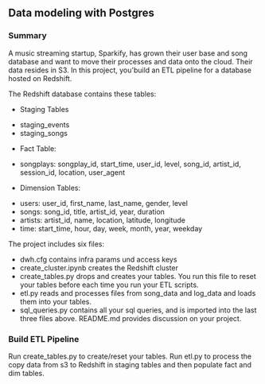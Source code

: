 ## Data modeling with Postgres
### Summary
A music streaming startup, Sparkify, has grown their user base and song database and want to move their processes and data onto the cloud. Their data resides in S3. In this project, you'build an ETL pipeline for a database hosted on Redshift.

The Redshift database contains these tables:

* Staging Tables
 - staging_events
 - staging_songs
* Fact Table:
 - songplays: songplay_id, start_time, user_id, level, song_id, artist_id, session_id, location, user_agent
* Dimension Tables: 
 - users: user_id, first_name, last_name, gender, level
 - songs: song_id, title, artist_id, year, duration
 - artists: artist_id, name, location, latitude, longitude
 - time: start_time, hour, day, week, month, year, weekday


The project includes six files:
* dwh.cfg contains infra params und access keys
* create_cluster.ipynb creates the Redshift cluster
* create_tables.py drops and creates your tables. You run this file to reset your tables before each time you run your ETL scripts.
* etl.py reads and processes files from song_data and log_data and loads them into your tables. 
* sql_queries.py contains all your sql queries, and is imported into the last three files above.
README.md provides discussion on your project.

### Build ETL Pipeline
Run create_tables.py to create/reset your tables. Run etl.py to process the copy data from s3 to Redshift in staging tables and then populate fact and dim tables.